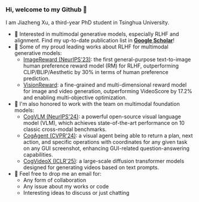### Hi, welcome to my Github 👋

I am Jiazheng Xu, a third-year PhD student in Tsinghua University.

- 🔭 Interested in multimodal generative models, especially RLHF and alignment. Find my up-to-date publication list in [**Google Scholar**](https://scholar.google.com/citations?user=7--T2_4AAAAJ)!
- 🌱 Some of my proud leading works about RLHF for multimodal generative models:
  * [ImageReward (NeurIPS'23)](https://github.com/THUDM/ImageReward): the first general-purpose text-to-image human preference reward model (RM) for RLHF, outperforming CLIP/BLIP/Aesthetic by 30% in terms of human preference prediction.
  * [VisionReward](https://github.com/THUDM/VisionReward): a fine-grained and multi-dimensional reward model for image and video generation, outperforming VideoScore by 17.2% and enabling multi-objective optimization.
- 🌱 I'm also honored to work with the team on multimodal foundation models:
  * [CogVLM (NeurIPS'24)](https://github.com/THUDM/CogVLM): a powerful open-source visual language model (VLM), which achieves state-of-the-art performance on 10 classic cross-modal benchmarks.
  * [CogAgent (CVPR'24)](https://github.com/THUDM/CogVLM): a visual agent being able to return a plan, next action, and specific operations with coordinates for any given task on any GUI screenshot, enhancing GUI-related question-answering capabilities.
  * [CogVideoX (ICLR'25)](https://github.com/THUDM/CogVideo): a large-scale diffusion transformer models designed for generating videos based on text prompts.
- 💬 Feel free to drop me an email for:
  * Any form of collaboration
  * Any issue about my works or code
  * Interesting ideas to discuss or just chatting
